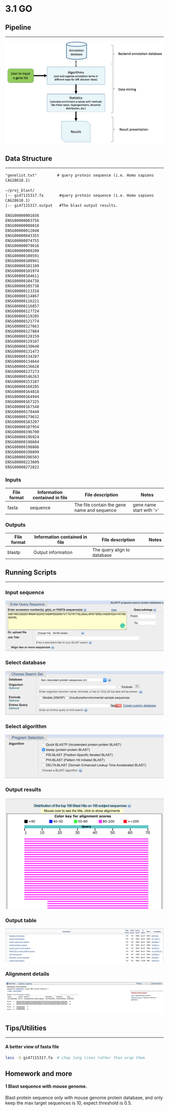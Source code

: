 # 3.1 GO

## Pipeline
---
![](./img/go1.png)


## Data Structure
---
```text
"genelist.txt"         # query protein sequence (i.e. Homo sapiens CAG28618.1)

~/proj_blast/
|-- gi47115317.fa       #query protein sequence (i.e. Homo sapiens CAG28618.1)
|-- gi47115317.output   #The blast output results.

ENSG00000001036
ENSG00000003756
ENSG00000008018
ENSG00000012048
ENSG00000043355
ENSG00000074755
ENSG00000079616
ENSG00000089280
ENSG00000100591
ENSG00000100941
ENSG00000101109
ENSG00000101974
ENSG00000104611
ENSG00000104738
ENSG00000105738
ENSG00000113318
ENSG00000114867
ENSG00000116221
ENSG00000116857
ENSG00000117724
ENSG00000119285
ENSG00000121774
ENSG00000127663
ENSG00000127884
ENSG00000128159
ENSG00000129187
ENSG00000130640
ENSG00000131473
ENSG00000134287
ENSG00000134644
ENSG00000136628
ENSG00000137273
ENSG00000146263
ENSG00000153187
ENSG00000160285
ENSG00000164818
ENSG00000164944
ENSG00000167325
ENSG00000167548
ENSG00000170448
ENSG00000179632
ENSG00000183207
ENSG00000187954
ENSG00000196700
ENSG00000196924
ENSG00000198604
ENSG00000198886
ENSG00000198899
ENSG00000206503
ENSG00000223609
ENSG00000272822
```

### **Inputs**

| **File format** | **Information contained in file** | **File description** | **Notes** |
| --- | --- | --- | --- |
| fasta | sequence | The file contain the gene name and sequence |  gene name start with '>'|

### **Outputs**

| **File format** | **Information contained in file** | **File description** | **Notes** |
| --- | --- | --- |--- |
| blastp |Output information | The query align to database | |


## Running Scripts
---
###  **Input sequence**
![](./img/blastweb2.png)
###  **Select database**
![](./img/blastweb3.png)
###  **Select algorithm**
![](./img/blastweb4.png)
###  **Output results**
![](./img/blastweb5.png)
###  **Output table**
![](./img/blastweb6.png)
###  **Alignment details**
![](./img/blastweb7.png)

## Tips/Utilities
---
#### A better view of fasta file

```bash
less -S gi47115317.fa  # chop long lines rather than wrap them
```
## Homework and more

#### 1 Blast sequence with mouse genome.
Blast protein sequence only with mouse genome protein database, and only keep the max target sequences is 10, expect threshold is 0.5.
